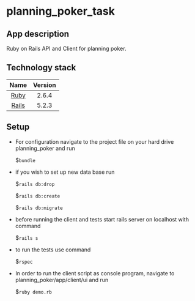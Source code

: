 # planning_poker_task

## App description

Ruby on Rails API and Client for planning poker.  
         

## Technology stack

|                     Name                     | Version |
| :------------------------------------------: | :-----: |
|      [Ruby](https://www.ruby-lang.org)       |  2.6.4  |
|      [Rails](https://www.ruby-lang.org)      |  5.2.3  |



## Setup

- For configuration navigate to the project file on your hard drive planning_poker and run

  $`bundle`
  
- if you wish to set up new data base run

  $`rails db:drop`
  
  $`rails db:create`
  
  $`rails db:migrate`
  

- before running the client and tests start rails server on localhost with command

   $`rails s`

- to run the tests use command

   $`rspec`

-  In order to run the client script as console program, navigate to planning_poker/app/client/ui and run

   $`ruby demo.rb` 
  
  
     
  
